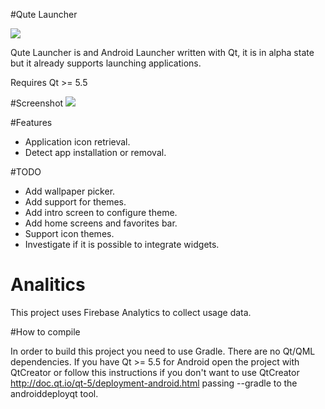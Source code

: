 #Qute Launcher

![](http://iktwo.github.io/QuteLauncher/images/icon.png)

Qute Launcher is and Android Launcher written with Qt, it is in alpha state but it already supports launching applications.

Requires Qt >= 5.5

#Screenshot
![](http://iktwo.github.io/QuteLauncher/images/screenshot.jpg)

#Features
* Application icon retrieval.
* Detect app installation or removal.

#TODO
* Add wallpaper picker.
* Add support for themes.
* Add intro screen to configure theme.
* Add home screens and favorites bar.
* Support icon themes.
* Investigate if it is possible to integrate widgets.

# Analitics

This project uses Firebase Analytics to collect usage data.

#How to compile

In order to build this project you need to use Gradle. There are no Qt/QML dependencies. If you have Qt >= 5.5 for Android open the project with QtCreator or follow this instructions if you don't want to use QtCreator http://doc.qt.io/qt-5/deployment-android.html passing --gradle to the androiddeployqt tool.
